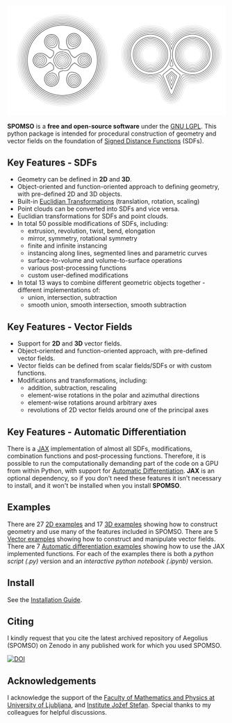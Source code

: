 ![](images/comb_220224_0.png)

**SPOMSO** is a **free and open-source software** under the [GNU LGPL](https://www.gnu.org/licenses/lgpl-3.0.html).
This python package is intended for procedural construction of geometry and vector fields on the foundation of [Signed Distance Functions](https://en.wikipedia.org/wiki/Signed_distance_function) (SDFs).

## Key Features - SDFs

-   Geometry can be defined in **2D** and **3D**.
-   Object-oriented and function-oriented approach to defining geometry, with pre-defined 2D and 3D objects.
-   Built-in [Euclidian Transformations](https://en.wikipedia.org/wiki/Rigid_transformation) (translation, rotation, scaling)
-   Point clouds can be converted into SDFs and vice versa.
-   Euclidian transformations for SDFs and point clouds.
-   In total 50 possible modifications of SDFs, including:
    * extrusion, revolution, twist, bend, elongation
    * mirror, symmetry, rotational symmetry
    * finite and infinite instancing
    * instancing along lines, segmented lines and parametric curves
    * surface-to-volume and volume-to-surface operations
    * various post-processing functions
    * custom user-defined modifications
-   In total 13 ways to combine different geometric objects together - different implementations of:
    * union, intersection, subtraction
    * smooth union, smooth intersection, smooth subtraction

## Key Features - Vector Fields

-   Support for **2D** and **3D** vector fields.
-   Object-oriented and function-oriented approach, with pre-defined vector fields. 
-   Vector fields can be defined from scalar fields/SDFs or with custom functions.
-   Modifications and transformations, including:
    * addition, subtraction, rescaling
    * element-wise rotations in the polar and azimuthal directions
    * element-wise rotations around arbitrary axes
    * revolutions of 2D vector fields around one of the principal axes

## Key Features - Automatic Differentiation
There is a [JAX](https://jax.readthedocs.io/en/latest/) implementation of almost all SDFs, modifications, combination functions and post-processing functions. 
Therefore, it is possible to run the computationally demanding part of the code on a GPU from within Python, with support for [Automatic Differentiation](https://en.wikipedia.org/wiki/Automatic_differentiation).
**JAX** is an optional dependency, so if you don't need these features it isn't necessary to install, and it won't be installed when you install **SPOMSO**.

## Examples

There are 27 [2D examples](https://github.com/peterropac/Aegolius/tree/main/Code/examples/scalar/2D) and 17 [3D examples](https://github.com/peterropac/Aegolius/tree/main/Code/examples/scalar/3D) showing how to construct geometry and use many of the features included in SPOMSO.
There are 5 [Vector examples](https://github.com/peterropac/Aegolius/tree/main/Code/examples/vector) showing how to construct and manipulate vector fields.
There are 7 [Automatic differentiation examples](https://github.com/peterropac/Aegolius/tree/main/Code/examples/autodiff) showing how to use the JAX implemented functions.
For each of the examples there is both a *python script (.py)* version and an *interactive python notebook (.ipynb)* version.

## Install

See the [Installation Guide](https://nbviewer.org/github/peterropac/Aegolius/blob/main/Code/examples/aegolius_install.ipynb).

## Citing

I kindly request that you cite the latest archived repository of Aegolius (SPOMSO) on Zenodo in any published work for which you used SPOMSO.

[![DOI](https://zenodo.org/badge/DOI/10.5281/zenodo.10470500.svg)](https://zenodo.org/badge/latestdoi/655622891)

## Acknowledgements

I acknowledge the support of the [Faculty of Mathematics and Physics at University of Ljubljana](https://www.fmf.uni-lj.si/en/), and [Institute Jožef Stefan](https://ijs.si/ijsw/V001/JSI).
Special thanks to my colleagues for helpful discussions.






